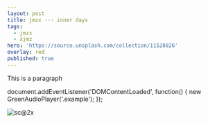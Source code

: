 ```yaml
---
layout: post
title: jmzx ··· inner days
tags:
  - jmzx
  - xjmz
hero: 'https://source.unsplash.com/collection/11528826'
overlay: red
published: true
---
```

<p>This is a paragraph</p>

<div>
<link rel="stylesheet" href="https://www.jmzx.uk/assets/css/main.min.css">
<script src="https://www.jmzx.uk/assets/js/app.js"></script>

<div class="example">
  <audio crossorigin>
    <source src="https://www.jmzx.uk/uploads/audio/A-102-In-a-day.mp3" type="audio/mpeg">
  </audio>
</div>
document.addEventListener('DOMContentLoaded', function() {
  new GreenAudioPlayer('.example');
});
</div>

![sc@2x](https://user-images.githubusercontent.com/1854925/89157177-494fd200-d596-11ea-9549-4ea8c55098f4.png)
